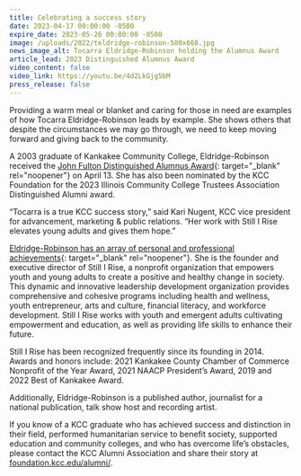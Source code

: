 ```yaml
---
title: Celebrating a success story
date: 2023-04-17 00:00:00 -0500
expire_date: 2023-05-26 00:00:00 -0500
image: /uploads/2022/teldridge-robinson-580x668.jpg
news_image_alt: Tocarra Eldridge-Robinson holding the Alumnus Award
article_lead: 2023 Distinguished Alumnus Award
video_content: false
video_link: https://youtu.be/4d2LkGjg5bM
press_release: false
---
```

Providing a warm meal or blanket and caring for those in need are examples of how Tocarra Eldridge-Robinson leads by example. She shows others that despite the circumstances we may go through, we need to keep moving forward and giving back to the community.

A 2003 graduate of Kankakee Community College, Eldridge-Robinson received the [John Fulton Distinguished Alumnus Award](https://foundation.kcc.edu/alumni/distinguished-alumni-award/){: target="_blank" rel="noopener"} on April 13. She has also been nominated by the KCC Foundation for the 2023 Illinois Community College Trustees Association Distinguished Alumni award.

“Tocarra is a true KCC success story,” said Kari Nugent, KCC vice president for advancement, marketing & public relations. “Her work with Still I Rise elevates young adults and gives them hope.”

[Eldridge-Robinson has an array of personal and professional achievements](https://youtu.be/wmUq9KP8vYU){: target="_blank" rel="noopener"}. She is the founder and executive director of Still I Rise, a nonprofit organization that empowers youth and young adults to create a positive and healthy change in society. This dynamic and innovative leadership development organization provides comprehensive and cohesive programs including health and wellness, youth entrepreneur, arts and culture, financial literacy, and workforce development. Still I Rise works with youth and emergent adults cultivating empowerment and education, as well as providing life skills to enhance their future.

Still I Rise has been recognized frequently since its founding in 2014. Awards and honors include: 2021 Kankakee County Chamber of Commerce Nonprofit of the Year Award, 2021 NAACP President’s Award, 2019 and 2022 Best of Kankakee Award.

Additionally, Eldridge-Robinson is a published author, journalist for a national publication, talk show host and recording artist.

If you know of a KCC graduate who has achieved success and distinction in their field, performed humanitarian service to benefit society, supported education and community colleges, and who has overcome life’s obstacles, please contact the KCC Alumni Association and share their story at [foundation.kcc.edu/alumni/](https://foundation.kcc.edu/alumni/).